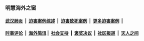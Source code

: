 
### 明慧海外之窗

####  [武汉肺炎](indexes/365.md?t=02011300) &nbsp;|&nbsp;  [迫害案例综述](indexes/328.md?t=02011300) &nbsp;|&nbsp; [迫害致死案例](indexes/277.md?t=02011300)  &nbsp;|&nbsp; [更多迫害案例](indexes/81.md?t=02011300)  &nbsp;|&nbsp; 
####  [时事评论](indexes/251.md?t=02011300) &nbsp;|&nbsp; [海外简讯](indexes/245.md?t=02011300)&nbsp;|&nbsp;  [社会支持](indexes/140.md?t=02011300) &nbsp;|&nbsp; [褒奖决议](indexes/282.md?t=02011300) &nbsp;|&nbsp; [社区报道](indexes/91.md?t=02011300)  &nbsp;|&nbsp; [天人之间](indexes/78.md?t=02011300) 

